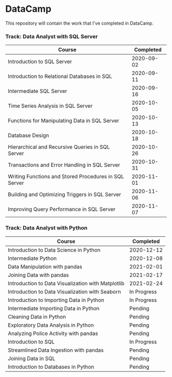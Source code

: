 # DataCamp
This repository will contain the work that I've completed in DataCamp.

### Track: Data Analyst with SQL Server
|Course | Completed |
| ----- | ----- |
|Introduction to SQL Server | 2020-09-02 |
|Introduction to Relational Databases in SQL | 2020-09-11 |
|Intermediate SQL Server | 2020-09-16 |
|Time Series Analysis in SQL Server | 2020-10-05 |
|Functions for Manipulating Data in SQL Server | 2020-10-13 |
|Database Design | 2020-10-18 |
|Hierarchical and Recursive Queries in SQL Server | 2020-10-26 |
|Transactions and Error Handling in SQL Server | 2020-10-31 |
|Writing Functions and Stored Procedures in SQL Server | 2020-11-01 |
|Building and Optimizing Triggers in SQL Server | 2020-11-06 |
|Improving Query Performance in SQL Server | 2020-11-07 |



### Track: Data Analyst with Python
|Course | Completed |
| ----- | ----- |
| Introduction to Data Science in Python | 2020-12-12 |
| Intermediate Python | 2020-12-08 |
| Data Manipulation with pandas | 2021-02-01 |
| Joining Data with pandas | 2021-02-17|
| Introduction to Data Visualization with Matplotlib | 2021-02-24 |
| Introduction to Data Visualization with Seaborn | In Progress |
| Introduction to Importing Data in Python | In Progress |
| Intermediate Importing Data in Python | Pending |
| Cleaning Data in Python | Pending |
| Exploratory Data Analysis in Python | Pending |
| Analyzing Police Activity with pandas | Pending |
| Introduction to SQL | In Progress |
| Streamlined Data Ingestion with pandas | Pending |
| Joining Data in SQL | Pending |
| Introduction to Databases in Python | Pending |